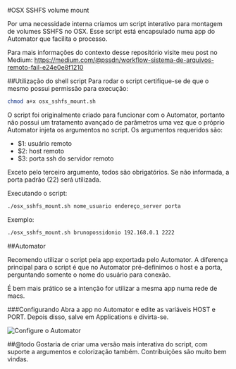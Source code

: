 #OSX SSHFS volume mount

Por uma necessidade interna criamos um script interativo para montagem de volumes SSHFS no OSX. Esse script está encapsulado numa app do Automator que facilita o processo.

Para mais informações do contexto desse repositório visite meu post no Medium: <https://medium.com/@pssdn/workflow-sistema-de-arquivos-remoto-fail-e24e0e8f1210>

##Utilização do shell script
Para rodar o script certifique-se de que o mesmo possui permissão para execução:

```bash
chmod a+x osx_sshfs_mount.sh
```

O script foi originalmente criado para funcionar com o Automator, portanto não possui um tratamento avançado de parâmetros uma vez que o próprio Automator injeta os argumentos no script. Os argumentos requeridos são:

 - $1: usuário remoto
 - $2: host remoto
 - $3: porta ssh do servidor remoto
 
Exceto pelo terceiro argumento, todos são obrigatórios. Se não informada, a porta padrão (22) será utilizada.

Executando o script:

```bash
./osx_sshfs_mount.sh nome_usuario endereço_server porta
```

Exemplo:

```bash
./osx_sshfs_mount.sh brunopossidonio 192.168.0.1 2222
```

##Automator

Recomendo utilizar o script pela app exportada pelo Automator. A diferença principal para o script é que no Automator pré-definimos o host e a porta, perguntando somente o nome do usuário para conexão.

É bem mais prático se a intenção for utilizar a mesma app numa rede de macs.

###Configurando
Abra a app no Automator e edite as variáveis HOST e PORT. Depois disso, salve em Applications e divirta-se.

![Configure o Automator](http://farm.div64.com/repos/osx_sshfs_mount/automator.jpg)

##@todo
Gostaria de criar uma versão mais interativa do script, com suporte a argumentos e colorização também. Contribuições são muito bem vindas.